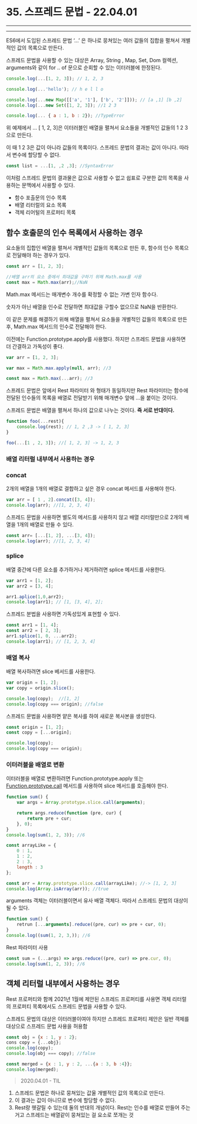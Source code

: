 # 35. 스프레드 문법 - 22.04.01

---

---

ES6에서 도입된 스프레드 문법 ‘...’ 은 하나로 뭉쳐있는 여러 값들의 집합을 펼쳐서 개별적인 값의 목록으로 만든다.

스프레드 문법을 사용할 수 있는 대상은 Array, String , Map, Set, Dom 컬렉션, arguments와 같이 for .. of 문으로 순회할 수 있는 이터러블에 한정된다.

```jsx
console.log(...[1, 2, 3]); // 1, 2, 3

console.log(...'hello'); // h e l l o

console.log(...new Map([['a', '1'], ['b', '2']])); // [a ,1] [b ,2]
console.log(...new Set([1, 2, 3]); //1 2 3

console.log(... { a : 1, b : 2}); //TypeError
```

위 예제에서 ... [ 1, 2, 3]은 이터러블인 배열을 펼쳐서 요소들을 개별적인 값들의 1 2 3으로 만든다.

이 때 1 2 3은 값이 아니라 값들의 목록이다. 스프레드 문법의 결과는 값이 아니다. 따라서 변수에 할당할 수 없다.

```jsx
const list = ...[1, ,2 ,3]; //SyntaxError
```

이처럼 스프레드 문법의 결과물은 값으로 사용할 수 없고 쉽표로 구분한 값의 목록을 사용하는 문맥에서 사용할 수 있다.

- 함수 포출문의 인수 목록
- 배열 리터럴의 요소 목록
- 객체 리어털의 프로퍼티 목록

## 함수 호출문의 인수 목록에서 사용하는 경우

요소들의 집합인 배열을 펼쳐서 개별적인 값들의 목록으로 만든 후, 함수의 인수 목록으로 전달해야 하는 경우가 있다.

```jsx
const arr = [1, 2, 3];

//배열 arr의 요소 중에서 최대값을 구하기 위해 Math.max를 사용
const max = Math.max(arr);//NaN
```

Math.max 메서드는 매개변수 개수를 확정할 수 없는 가변 인자 함수다.

숫자가 아닌 배열을 인수로 전달하면 최대값을 구할수 없으므로 NaN을 반환한다.

이 같은 문제를 해결하기 위해 배열을 펼쳐서 요소들을 개별적인 값들의 목록으로 만든 후, Math.max 메서드의 인수로 전달해야 한다.

이전에는 Function.prototype.apply를 사용했다. 하지만 스프레드 문법을 사용하면 더 간결하고 가독성이 좋다.

```jsx
var arr = [1, 2, 3];

var max = Math.max.apply(null, arr); //3

const max = Math.max(...arr); //3
```

스프레드 문법은 앞에서 Rest 파라미터 와 형태가 동일하지만 Rest 파라미터는 함수에 전달된 인수들의 목록을 배열로 전달받기 위해 매개변수 앞에 ...을 붙이는 것이다.

스프레드 문법은 배열을 펼쳐서 하나의 값으로 나누는 것이다. **즉 서로 반대이다.** 

```jsx
function foo(...rest){
	console.log(rest); // 1, 2 ,3 -> [ 1, 2, 3]
}

foo(...[1 , 2, 3]); //[ 1, 2, 3] -> 1, 2, 3
```

### 배열 리터럴 내부에서 사용하는 경우

### concat

2개의 배열을 1개의 배열로 결합하고 싶은 경우 concat 메서드를 사용해야 한다.

```jsx
var arr = [ 1 , 2].concat([3, 4]);
console.log(arr); //[1, 2, 3, 4]
```

스프레드 문법을 사용하면 별도의 메서드를 사용하지 않고 배열 리터럴만으로 2개의 배열을 1개의 배열로 만들 수 있다.

```jsx
const arr= [...[1, 2], ...[3, 4]);
console.log(arr); //[1, 2, 3, 4]
```

### splice

배열 중간에 다른 요소를 추가하거나 제거하려면 splice 메서드를 사용한다.

```jsx
var arr1 = [1, 2];
var arr2 = [3, 4];

arr1.aplice(1,0,arr2);
console.log(arr1); // [1, [3, 4], 2];
```

스프레드 분법을 사용하면 가독성있게 표현할 수 있다. 

```jsx
const arr1 = [1, 4];
const arr2 = [ 2, 3];
arr1.splice(1, 0, ...arr2);
console.log(arr1); // [1, 2, 3, 4]
```

### 배열 복사

배열 복사하려면 slice 베서드를 사용한다.

```jsx
var origin = [1, 2];
var copy = origin.slice();

console.log(copy);  //[1, 2]
console.log(copy === origin); //false
```

스프레드 문법을 사용하면 얕은 복사를 하여 새로운 복사본을 생성한다.

```jsx
const origin = [1, 2];
const copy = [...origin];

console.log(copy);
console.log(copy === origin); 
```

### 이터러블을 배열로 변환

이터러블을 배열로 변환하려면 Function.prototype.apply 또는 [Function.prototype.call](http://Function.prototype.call) 메서드를 사용하여 slice 메서드를 호출해야 한다.

```jsx
function sum() {
	var args = Array.prototype.slice.call(arguments);

	return args.reduce(function (pre, cur) {
		return pre + cur;
	}, 0);
}
console.log(sum(1, 2, 3)); //6

const arrayLike = {
	0 : 1,
	1 : 2,
	2 : 3,
	length : 3
};

const arr = Array.prototype.slice.call(arrayLike); //-> [1, 2, 3]
console.log(Array.isArray(arr)); //true
```

arguments 객체는 이터러블이면서 유사 배열 객체다. 따라서 스프레드 문법의 대상이 될 수 있다.

```jsx
function sum() {
	retrun [...arguments].reduce((pre, cur) => pre + cur, 0);
}
console.log((sum(1, 2, 3,)); //6
```

Rest 파라미터 사용

```jsx
const sum = (...args) => args.reduce((pre, cur) => pre.cur, 0);
console.log(sum(1, 2, 3)); //6
```

## 객체 리터럴 내부에서 사용하는 경우

Rest 프로퍼티와 함께 2021년 1월에 제안된 스프레드 프로퍼티를 사용면 객체 리터럴의 프로퍼티 목록에서도 스프레드 문법을 사용할 수 있다.

스프레드 문법의 대상은 이터러블이여야 하지만 스프레드 프로퍼티 제안은 일반 객체를 대상으로 스프레드 문법 사용을 허용함

```jsx
const obj = {x : 1, y : 2};
cons copy = {...obj};
console.log(copy);
console.log(obj === copy); //false

const merged = {x : 1, y : 2, ...{a : 3, b :4}};
console.log(merged);
```

> 2020.04.01 - TIL
1. 스프레드 문법은 하나로 뭉쳐있는 값울 개별적인 값의 목록으로 만든다.
2. 이 결과는 값이 아니므로 변수에 할당할 수 없다.
3. Rest랑 헷갈릴 수 있는데 둘의 반대의 개념이다. Rest는 인수를 배열로 만들어 주는 거고 스프레드는 배열같이 뭉쳐있는 걸 요소로 쪼개는 것
>